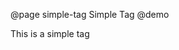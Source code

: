@page simple-tag Simple Tag
@demo
<body class="style-demo">
  <div class="simple-tag">This is a simple tag</div>
</body>